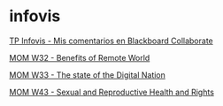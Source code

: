 # infovis

[TP Infovis - Mis comentarios en Blackboard Collaborate](https://eshinzato.github.io/infovis/tp.html)

[MOM W32 - Benefits of Remote World](https://eshinzato.github.io/infovis/momw32.html)

[MOM W33 - The state of the Digital Nation](https://eshinzato.github.io/infovis/momw33.html)

[MOM W43 - Sexual and Reproductive Health and Rights](https://eshinzato.github.io/infovis/momw34.html)
